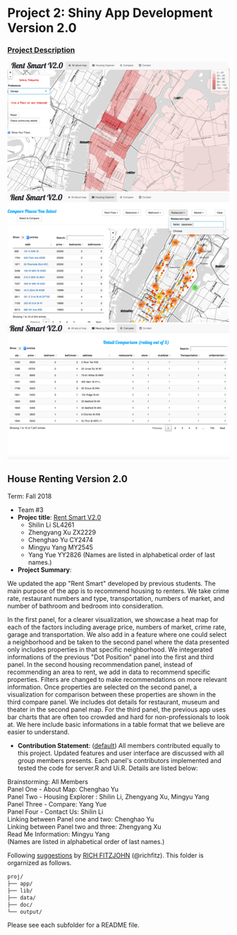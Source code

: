 # Project 2: Shiny App Development Version 2.0

### [Project Description](doc/project2_desc.md)

![screenshot](doc/panel1.png)
![screenshot](doc/panel2.png)
![screenshot](doc/panel3.png)


## House Renting Version 2.0 
Term: Fall 2018

+ Team #3
+ **Projec title**: [Rent Smart V2.0](https://taburiss3525.shinyapps.io/HousingM/)
	+ Shilin Li SL4261
	+ Zhengyang Xu ZX2229
	+ Chenghao Yu CY2474
	+ Mingyu Yang MY2545
	+ Yang Yue YY2826
(Names are listed in alphabetical order of last names.)
+ **Project Summary**: 


We updated the app "Rent Smart" developed by previous students. The main purpose of the app is to recommend housing to renters. We take crime rate, restaurant numbers and type, transportation, numbers of market, and number of bathroom and bedroom into consideration.   

In the first panel, for a clearer visualization, we showcase a heat map for each of the factors including average price, numbers of market, crime rate, garage and transportation. We also add in a feature where one could select a neighborhood and be taken to the second panel where the data presented only includes properties in that specific neighborhood. We integerated informations of the previous "Dot Position" panel into the first and third panel. In the second housing recommendation panel, instead of recommending an area to rent, we add in data to recommend specific properties. Filters are changed to make recommendations on more relevant information. Once properties are selected on the second panel, a visualization for comparison between these properties are shown in the third compare panel. We includes dot details for restaurant, museum and theater in the second panel map. For the third panel, the previous app uses bar charts that are often too crowded and hard for non-professionals to look at. We here include basic informations in a table format that we believe are easier to understand. 

+ **Contribution Statement**: ([default](doc/a_note_on_contributions.md)) 
All members contributed equally to this project. Updated features and user interface are discussed with all group members presents. Each panel's contributors implemented and tested the code for server.R and Ui.R. Details are listed below:

Brainstorming: All Members  
Panel One - About Map: Chenghao Yu  
Panel Two - Housing Explorer : Shilin Li, Zhengyang Xu, Mingyu Yang  
Panel Three - Compare: Yang Yue  
Panel Four - Contact Us: Shilin Li  
Linking between Panel one and two: Chenghao Yu   
Linking between Panel two and three: Zhengyang Xu  
Read Me Information: Mingyu Yang   
(Names are listed in alphabetical order of last names.)

Following [suggestions](http://nicercode.github.io/blog/2013-04-05-projects/) by [RICH FITZJOHN](http://nicercode.github.io/about/#Team) (@richfitz). This folder is orgarnized as follows.

```
proj/
├── app/
├── lib/
├── data/
├── doc/
└── output/
```

Please see each subfolder for a README file.
